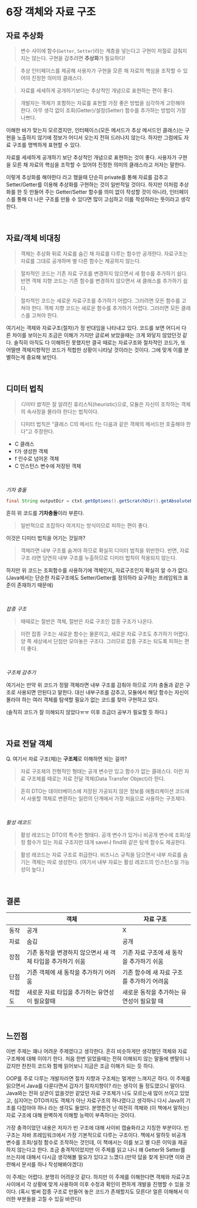 # 6장 객체와 자료 구조

## 자료 추상화

> 변수 사이에 함수(`Getter`, `Setter`)라는 계층을 넣는다고 구현이 저절로 감춰지지는 않는다. 구현을 감추려면 **추상화**가 필요하다!
> 

> 추상 인터페이스를 제공해 사용자가 구현을 모른 채 자료의 핵심을 조작할 수 있어야 진정한 의미의 클래스다.
> 

> 자료를 세세하게 공개하기보다는 추상적인 개념으로 표현하는 편이 좋다.
> 

> 개발자는 객체가 포함하는 자료를 표현할 가장 좋은 방법을 심각하게 고민해야 한다. 아무 생각 없이 조회(Getter)/설정(Setter) 함수를 추가하는 방법이 가장 나쁘다.
> 

 이해한 바가 맞는지 모르겠지만, 인터페이스(모든 메서드가 추상 메서드인 클래스)는 구현을 노출하지 않기에 정보가 어디서 오는지 전혀 드러나지 않는다. 하지만 그럼에도 자료 구조를 명백하게 표현할 수 있다. 

  자료를 세세하게 공개하기 보단 추상적인 개념으로 표현하는 것이 좋다. 사용자가 구현을 모른 채 자료의 핵심을 조작할 수 있어야 진정한 의미의 클래스라고 저자는 말한다. 

 이렇게 추상화를 해야한다 라고 했을때 단순히 private를 통해 자료를 감추고 Setter/Getter를 이용해 추상화를 구현하는 것이 일반적일 것이다. 하지만 이처럼 추상화를 한 듯 만들어 주는 Getter/Setter 함수를 의미 없이 작성할 것이 아니라, 인터페이스를 통해 더 나은 구조를 만들 수 있다면 많이 고심하고 이를 작성하라는 뜻이라고 생각한다.
 
<br>
 
## 자료/객체 비대칭

> 객체는 추상화 뒤로 자료를 숨긴 채 자료를 다루는 함수만 공개한다. 
자료구조는 자료를 그대로 공개하며 별 다른 함수는 제공하지 않는다.
> 

> 절차적인 코드는 기존 자료 구조를 변경하지 않으면서 새 함수를 추가하기 쉽다. 
반면 객체 지향 코드는 기존 함수를 변경하지 않으면서 새 클래스를 추가하기 쉽다.
> 

> 절차적인 코드는 새로운 자료구조를 추가하기 어렵다. 그러려면 모든 함수를 고쳐야 한다.
객체 지향 코드는 새로운 함수를 추가하기 어렵다. 그러러면 모든 클래스를 고쳐야 한다.
> 

여기서는 객체와 자료구조(절차)가 정 반대임을 나타내고 있다. 코드를 보면 어디서 다른 차이를 보이는지 조금은 이해가 가지만 글로써 보았을때는 크게 와닿지 않았던것 같다. 솔직히 아직도 다 이해하진 못했지만 결국 때로는 자료구조와 절차적인 코드가, 또 어떨땐 객체지향적인 코드가 적합한 상황이 나타날 것이라는 것이다. 그에 맞게 이를 분별하는게 중요해 보인다.
 
<br>
 

## 디미터 법칙

> *디미터 법칙*은 잘 알려진 휴리스틱(heuristic)으로, 모듈은 자신이 조작하는 객체의 속사정을 몰라야 한다는 법칙이다.
> 

> 디미터 법칙은 “클래스 C의 메서드 f는 다음과 같은 객체의 메서드만 호출해야 한다”고 주장한다.
> 
- C 클래스
- f가 생성한 객체
- f 인수로 넘어온 객체
- C 인스턴스 변수에 저장된 객체
 
<br>
 

*기차 충돌*

```java
final String outputDir = ctxt.getOptions().getScratchDir().getAbsolutePath();
```

흔히 위 코드를 **기차충돌**이라 부른다. 

> 일반적으로 조잡하다 여겨지는 방식이므로 피하는 편이 좋다.
> 

이것은 디미터 법칙을 어기는 것일까?

> 객체라면 내부 구조를 숨겨야 하므로 확실히 디미터 법칙을 위반한다. 
반면, 자료 구조 라면 당연히 내부 구조를 누출하므로 디미터 법칙이 적용되지 않는다.
> 

하지만 위 코드는 조회함수를 사용하기에 객체인지, 자료구조인지 확실히 알 수가 없다. (Java에서는 단순한 자료구조에도 Setter/Getter를 정의하라 요구하는 프레임워크 표준이 존재하기 때문에)
 
<br>
 

*잡종 구조*

> 때때로는 절반은 객체, 절반은 자료 구조인 잡종 구조가 나온다.
> 

> 이런 잡종 구조는 새로운 함수는 물론이고, 새로운 자료 구조도 추가하기 어렵다. 양 쪽 세상에서 단점만 모아놓은 구조다. 그러므로 잡종 구조는 되도록 피하는 편이 좋다.
> 
 
<br>
 

*구조체 감추기*

 여기서는 만약 위 코드가 정말 객체라면 내부 구조를 감춰야 하므로 기차 충돌과 같은 구조로 사용되면 안된다고 말한다. 대신 내부구조를 감추고, 모듈에서 해당 함수는 자신이 몰라야 하는 여러 객체를 탐색할 필요가 없는 코드를 찾아 구현하고 있다.

(솔직히 코드가 잘 이해되지 않았다ㅠㅠ 이후 조금더 공부가 필요할 듯 하다.)

  
<br>

## 자료 전달 객체
Q. 여기서 자료 구조(체)는 **구조체**로 이해하면 되는 걸까?

> 자료 구조체의 전형적인 형태는 공개 변수만 있고 함수가 없는 클래스다. 이런 자료 구조체를 때로는 자료 전달 객체(Data Transfer Object)라 한다.
> 

> 흔히 DTO는 데이터베이스에 저장된 가공되지 않은 정보를 애플리케이션 코드에서 사용할 객체로 변환하는 일련의 단계에서 가장 처음으로 사용하는 구조체다.
> 
 
<br>
 

*활성 레코드*

> 활성 레코드는 DTO의 특수한 형태다. 공개 변수가 있거나 비공개 변수에 조회/설정 함수가 있는 자료 구조지만 대개 save나 find와 같은 탐색 함수도 제공한다.
> 

> 활성 레코드는 자료 구조로 취급한다. 비즈니스 규칙을 담으면서 내부 자료를 숨기는 객체는 따로 생성한다. (여기서 내부 자료는 활성 레코드의 인스턴스일 가능성이 높다.)
> 
 
<br>
 

## 결론

|  | 객체 | 자료 구조 |
| --- | --- | --- |
| 동작 | 공개 | X |
| 자료 | 숨김 | 공개 |
| 장점 | 기존 동작을 변경하지 않으면서 새 객체 타입을 추가하기 쉬움 | 기존 자료 구조에 새 동작을 추가하기 쉬움 |
| 단점 | 기존 객체에 새 동작을 추가하기 어려움 | 기존 함수에 새 자료 구조를 추가하기 어려움 |
| 적합도 | 새로운 자료 타입을 추가하는 유연성이 필요할때 | 새로운 동작을 추가하는 유연성이 필요할 때 |
 
<br>
 

## 느낀점

 이번 주제는 꽤나 어려운 주제였다고 생각한다. 흔히 비슷하게만 생각했던 객체와 자료구조체에 대해 이야기 한다. 처음 한번 읽었을때는 전혀 이해되지 않는 말들에 멘탈이 나갔지만 찬찬히 코드와 함께 읽어보니 지금은 조금 이해가 되는 듯 하다. 

 OOP를 주로 다루는 개발자라면 절차 지향과 구조체는 멀게만 느껴지곤 하다. 이 주제를 읽으면서 Java를 다룬다면서 갑자기 절차지향이? 라는 생각이 들 정도였으니 말이다. Java와는 전혀 상관이 없을것만 같았던 자료 구조체가 나도 모르는새 많이 쓰이고 있었고, 심지어는 DTO까지도 객체가 아닌 자료구조의 하나였다고 생각하니 다시 Java의 기초를 다잡아야 하나 라는 생각도 들었다. 분명한건 난 여전히 객체와 (이 책에서 말하는) 자료 구조에 대해 완벽하게 이해할 능력이 부족하다는 것이다. 

 가장 충격이었던 내용은 저자가 빈 구조에 대해 사이비 캡슐화라고 지칭한 부분이다. 빈 구조는 자바 프레임워크에서 가장 기본적으로 다루는 구조이다. 책에서 말하듯 비공개 변수를 조회/설정 함수로 조작하는 것인데, 이 책에서는 이를 보고 별 다른 이익을 제공하지 않는다고 한다. 조금 충격적이었지만 이 주제를 읽고 나니 왜 Getter와 Setter를 쓰는지에 대해서 다시금 생각해볼 필요가 있다고 느꼈다.(만약 답을 찾게 된다면 이와 관련해서 문서를 하나 작성해봐야겠다)

 이 주제는 어렵다. 분명히 어려운것 같다. 하지만 이 주제를 이해한다면 객체와 자료구조 사이에서 각 상황에 맞게 사용하여 이후 수정과 확인이 편하게 개발을 진행할 수 있을 것이다. (혹시 벌써 잡종 구조로 만들어 놓은 코드가 존재할지도 모른다! 얼른 이해해서 이러한 부분들을 고칠 수 있길 바란다)
